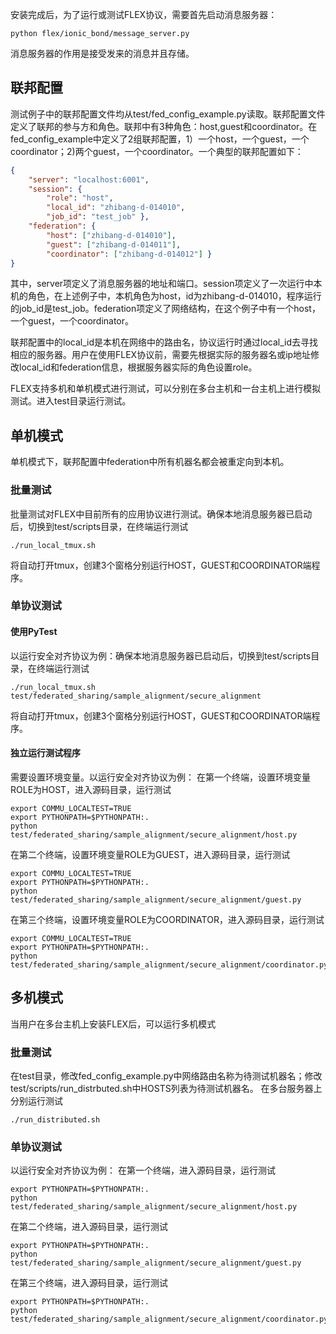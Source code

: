 安装完成后，为了运行或测试FLEX协议，需要首先启动消息服务器：

```console
python flex/ionic_bond/message_server.py
```
消息服务器的作用是接受发来的消息并且存储。

## 联邦配置
测试例子中的联邦配置文件均从test/fed_config_example.py读取。联邦配置文件定义了联邦的参与方和角色。联邦中有3种角色：host,guest和coordinator。在fed_config_example中定义了2组联邦配置，1）一个host，一个guest，一个coordinator；2)两个guest，一个coordinator。一个典型的联邦配置如下：
```json
{
    "server": "localhost:6001",
    "session": {
        "role": "host",
        "local_id": "zhibang-d-014010",
        "job_id": "test_job" },
    "federation": {
        "host": ["zhibang-d-014010"],
        "guest": ["zhibang-d-014011"],
        "coordinator": ["zhibang-d-014012"] }
}
```
其中，server项定义了消息服务器的地址和端口。session项定义了一次运行中本机的角色，在上述例子中，本机角色为host，id为zhibang-d-014010，程序运行的job_id是test_job。federation项定义了网络结构，在这个例子中有一个host，一个guest，一个coordinator。

联邦配置中的local_id是本机在网络中的路由名，协议运行时通过local_id去寻找相应的服务器。用户在使用FLEX协议前，需要先根据实际的服务器名或ip地址修改local_id和federation信息，根据服务器实际的角色设置role。

FLEX支持多机和单机模式进行测试，可以分别在多台主机和一台主机上进行模拟测试。进入test目录运行测试。

## 单机模式

单机模式下，联邦配置中federation中所有机器名都会被重定向到本机。

### 批量测试
批量测试对FLEX中目前所有的应用协议进行测试。确保本地消息服务器已启动后，切换到test/scripts目录，在终端运行测试

```console
./run_local_tmux.sh
```

将自动打开tmux，创建3个窗格分别运行HOST，GUEST和COORDINATOR端程序。


### 单协议测试

#### 使用PyTest
以运行安全对齐协议为例：确保本地消息服务器已启动后，切换到test/scripts目录，在终端运行测试

```console
./run_local_tmux.sh test/federated_sharing/sample_alignment/secure_alignment
```

将自动打开tmux，创建3个窗格分别运行HOST，GUEST和COORDINATOR端程序。

#### 独立运行测试程序
需要设置环境变量。以运行安全对齐协议为例：
在第一个终端，设置环境变量ROLE为HOST，进入源码目录，运行测试

```console
export COMMU_LOCALTEST=TRUE
export PYTHONPATH=$PYTHONPATH:.
python test/federated_sharing/sample_alignment/secure_alignment/host.py
```

在第二个终端，设置环境变量ROLE为GUEST，进入源码目录，运行测试

```console
export COMMU_LOCALTEST=TRUE
export PYTHONPATH=$PYTHONPATH:.
python test/federated_sharing/sample_alignment/secure_alignment/guest.py
```

在第三个终端，设置环境变量ROLE为COORDINATOR，进入源码目录，运行测试

```console
export COMMU_LOCALTEST=TRUE
export PYTHONPATH=$PYTHONPATH:.
python test/federated_sharing/sample_alignment/secure_alignment/coordinator.py
```

## 多机模式
当用户在多台主机上安装FLEX后，可以运行多机模式

### 批量测试
在test目录，修改fed_config_example.py中网络路由名称为待测试机器名；修改test/scripts/run_distrbuted.sh中HOSTS列表为待测试机器名。
在多台服务器上分别运行测试

```console
./run_distributed.sh
```

### 单协议测试

以运行安全对齐协议为例：
在第一个终端，进入源码目录，运行测试

```console
export PYTHONPATH=$PYTHONPATH:.
python test/federated_sharing/sample_alignment/secure_alignment/host.py
```

在第二个终端，进入源码目录，运行测试

```console
export PYTHONPATH=$PYTHONPATH:.
python test/federated_sharing/sample_alignment/secure_alignment/guest.py
```

在第三个终端，进入源码目录，运行测试

```console
export PYTHONPATH=$PYTHONPATH:.
python test/federated_sharing/sample_alignment/secure_alignment/coordinator.py
```
